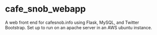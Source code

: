 # cafe_snob_webapp
A web front end for cafesnob.info using Flask, MySQL, and Twitter Bootstrap. Set up to run on an apache server in an AWS ubuntu instance.
